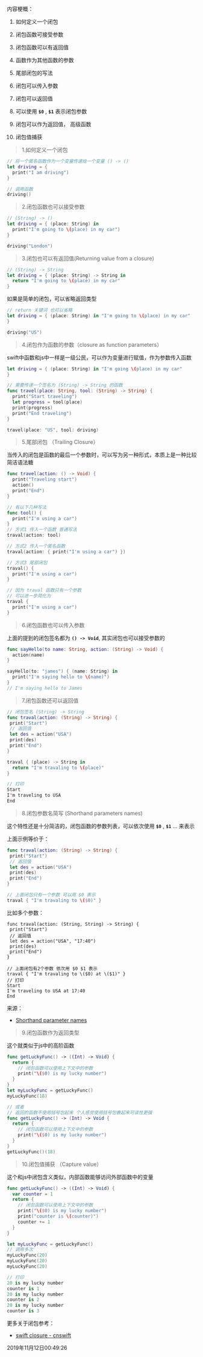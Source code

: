 内容梗概：
  1. 如何定义一个闭包

  2. 闭包函数可接受参数

  3. 闭包函数可以有返回值

  4. 函数作为其他函数的参数

  5. 尾部闭包的写法

  6. 闭包可以传入参数

  7. 闭包可以返回值

  8. 可以使用 **`$0`** , **`$1`**  表示闭包参数

  9. 闭包可以作为返回值， 高级函数

  10. 闭包值捕获


> 1.如何定义一个闭包

```swift
// 将一个匿名函数作为一个变量传递给一个变量 () -> ()
let driving = {
  print("I am driving")
}

// 调用函数
driving()
```

> 2.闭包函数也可以接受参数

```swift
// (String) -> ()
let driving = { (place: String) in
  print("I'm going to \(place) in my car")
}

driving("London")
```

> 3.闭包也可以有返回值(Returning value from a closure)

```swift
// (String) -> String
let driving = { (place: String) -> String in
  return "I'm going to \(place) in my car"
}
```

如果是简单的闭包，可以省略返回类型
```swift
// return 关键词 也可以省略
let driving = { (place: String) in "I'm going to \(place) in my car"
}

driving("US")
```


> 4.闭包作为函数的参数（closure as function parameters）

swift中函数和js中一样是一级公民，可以作为变量进行赋值，作为参数传入函数

```swift
let driving = { (place: String) in "I'm going \(place) in my car"
}

// 需要传递一个签名为 (String) -> String 的函数
func travel(place: String, tool: (String) -> String) {
  print("Start traveling")
  let progress = tool(place)
  print(progress)
  print("End traveling")
}

travel(place: "US", tool: driving)
```

> 5.尾部闭包 （Trailing Closure）

当传入的闭包是函数的最后一个参数时，可以写为另一种形式，本质上是一种比较简洁语法糖

```swift
func travel(action: () -> Void) {
  print("Traveling start")
  action()
  print("End")
}

// 有以下几种写法
func tool() {
  print("I'm using a car")
}
// 方式1 传入一个函数 普通写法
traval(action: tool)

// 方式2 传入一个匿名函数
traval(action: { print("I'm using a car") })

// 方式3 尾部闭包
traval() {
  print("I'm using a car")
}

// 因为 traval 函数只有一个参数
// 可以进一步简化为
traval {
  print("I'm using a car")
}
```


> 6.闭包函数也可以传入参数

上面的提到的闭包签名都为 **`() -> Void`**, 其实闭包也可以接受参数的

```swift
func sayHello(to name: String, action: (String) -> Void) {
  action(name)
}

sayHello(to: "james") { (name: String) in 
  print("I'm saying hello to \(name)")
}
// I'm saying hello to James
```


> 7.闭包函数还可以返回值

```swift
// 闭包签名 (String) -> String
func traval(action: (String) -> String) {
 print("Start")
 // 返回值
 let des = action("USA")
 print(des)
 print("End")
}

traval { (place) -> String in
  return "I'm travaling to \(place)"
}

// 打印
Start
I'm traveling to USA
End
```

> 8.闭包参数名简写 (Shorthand parameters names)

这个特性还是十分简洁的，闭包函数的参数列表，可以依次使用 **`$0`** , **`$1`** ... 来表示

上面示例等价于：
```swift
func traval(action: (String) -> String) {
 print("Start")
 // 返回值
 let des = action("USA")
 print(des)
 print("End")
}

// 上面闭包只有一个参数 可以用 $0 表示
traval { "I'm travaling to \($0)" }
```


比如多个参数：
```
func traval(action: (String, String) -> String) {
 print("Start")
 // 返回值
 let des = action("USA", "17:40")
 print(des)
 print("End")
}

// 上面闭包有2个参数 依次用 $0 $1 表示
traval { "I'm travaling to \($0) at \($1)" }
// 打印
Start
I'm traveling to USA at 17:40
End
```

来源：
  - [Shorthand parameter names](https://www.hackingwithswift.com/sixty/6/8/shorthand-parameter-names)


> 9.闭包函数作为返回类型

这个就类似于js中的高阶函数
```swift
func getLuckyFunc() -> ((Int) -> Void) {
  return {
    // 闭包函数可以使用上下文中的参数
    print("\($0) is my lucky number")
  }
}
let myLuckyFunc = getLuckyFunc()
myLuckyFunc(18)

// 或者
// 返回的函数不使用括号包起来 个人感觉使用括号包裹起来可读性更强
func getLuckyFunc() -> (Int) -> Void {
  return {
    // 闭包函数可以使用上下文中的参数
    print("\($0) is my lucky number")
  }
}
getLuckyFunc()(18)
```

> 10.闭包值捕获 （Capture value）

这个和js中闭包含义类似，内部函数能够访问外部函数中的变量
```swift
func getLuckyFunc() -> ((Int) -> Void) {
  var counter = 1
  return {
    // 闭包函数可以使用上下文中的参数
    print("\($0) is my lucky number")
    print("counter is \(counter)")
    counter += 1
  }
}

let myLuckyFunc = getLuckyFunc()
// 调用多次
myLuckyFunc(20)
myLuckyFunc(20)
myLuckyFunc(20)

// 打印
20 is my lucky number
counter is 1
20 is my lucky number
counter is 2
20 is my lucky number
counter is 3
```



更多关于闭包参考：

- [swift closure - cnswift](https://www.cnswift.org/closures)

2019年11月12日00:49:26